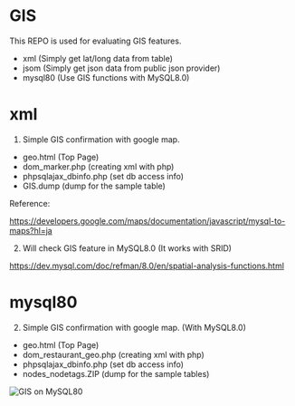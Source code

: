 # GIS
This REPO is used for evaluating GIS features.

- xml     (Simply get lat/long data from table)
- jsom    (Simply get json data from public json provider)
- mysql80 (Use GIS functions with MySQL8.0)

# xml

1) Simple GIS confirmation with google map.
 - geo.html (Top Page)
 - dom_marker.php (creating xml with php)
 - phpsqlajax_dbinfo.php (set db access info)
 - GIS.dump (dump for the sample table)

Reference:

https://developers.google.com/maps/documentation/javascript/mysql-to-maps?hl=ja

2) Will check GIS feature in MySQL8.0 (It works with SRID)

https://dev.mysql.com/doc/refman/8.0/en/spatial-analysis-functions.html


# mysql80

2) Simple GIS confirmation with google map. (With MySQL8.0)
 - geo.html (Top Page)
 - dom_restaurant_geo.php (creating xml with php)
 - phpsqlajax_dbinfo.php (set db access info)
 - nodes_nodetags.ZIP (dump for the sample tables)
 
<img src="http://variable.jp/wp-content/uploads/2018/03/demo_geohash.png" alt="GIS on MySQL80" title="geohash">
